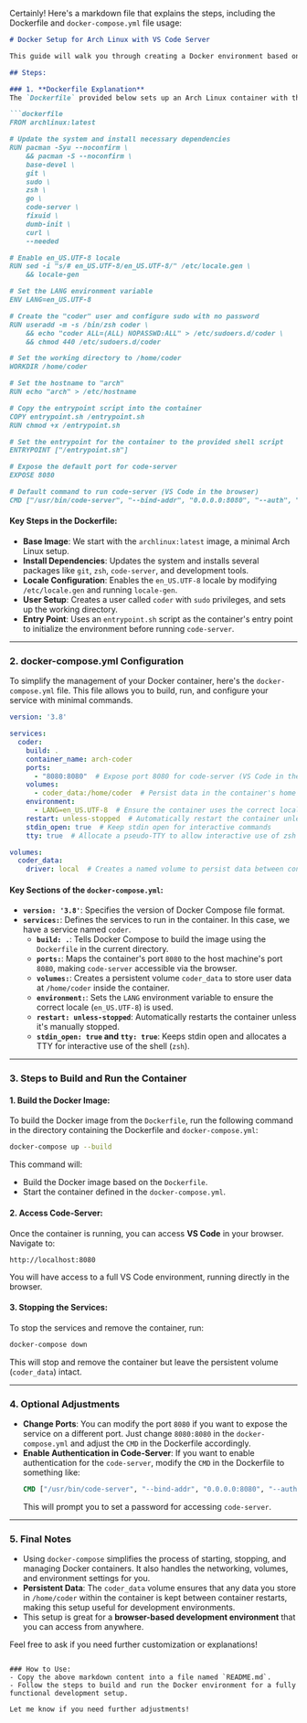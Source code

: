 Certainly! Here's a markdown file that explains the steps, including the Dockerfile and `docker-compose.yml` file usage:

```markdown
# Docker Setup for Arch Linux with VS Code Server

This guide will walk you through creating a Docker environment based on **Arch Linux**, with **VS Code Server** (`code-server`) running in a browser, and provide a `docker-compose.yml` to easily manage the container.

## Steps:

### 1. **Dockerfile Explanation**
The `Dockerfile` provided below sets up an Arch Linux container with the necessary development tools, configures a user (`coder`), sets up the locale, and installs **VS Code in the browser** using `code-server`.

```dockerfile
FROM archlinux:latest

# Update the system and install necessary dependencies
RUN pacman -Syu --noconfirm \
    && pacman -S --noconfirm \
    base-devel \
    git \
    sudo \
    zsh \
    go \
    code-server \
    fixuid \
    dumb-init \
    curl \
    --needed

# Enable en_US.UTF-8 locale
RUN sed -i "s/# en_US.UTF-8/en_US.UTF-8/" /etc/locale.gen \
    && locale-gen

# Set the LANG environment variable
ENV LANG=en_US.UTF-8

# Create the "coder" user and configure sudo with no password
RUN useradd -m -s /bin/zsh coder \
    && echo "coder ALL=(ALL) NOPASSWD:ALL" > /etc/sudoers.d/coder \
    && chmod 440 /etc/sudoers.d/coder

# Set the working directory to /home/coder
WORKDIR /home/coder

# Set the hostname to "arch"
RUN echo "arch" > /etc/hostname

# Copy the entrypoint script into the container
COPY entrypoint.sh /entrypoint.sh
RUN chmod +x /entrypoint.sh

# Set the entrypoint for the container to the provided shell script
ENTRYPOINT ["/entrypoint.sh"]

# Expose the default port for code-server
EXPOSE 8080

# Default command to run code-server (VS Code in the browser)
CMD ["/usr/bin/code-server", "--bind-addr", "0.0.0.0:8080", "--auth", "none"]
```

#### Key Steps in the Dockerfile:
- **Base Image**: We start with the `archlinux:latest` image, a minimal Arch Linux setup.
- **Install Dependencies**: Updates the system and installs several packages like `git`, `zsh`, `code-server`, and development tools.
- **Locale Configuration**: Enables the `en_US.UTF-8` locale by modifying `/etc/locale.gen` and running `locale-gen`.
- **User Setup**: Creates a user called `coder` with `sudo` privileges, and sets up the working directory.
- **Entry Point**: Uses an `entrypoint.sh` script as the container's entry point to initialize the environment before running `code-server`.

---

### 2. **docker-compose.yml Configuration**

To simplify the management of your Docker container, here's the `docker-compose.yml` file. This file allows you to build, run, and configure your service with minimal commands.

```yaml
version: '3.8'

services:
  coder:
    build: .
    container_name: arch-coder
    ports:
      - "8080:8080"  # Expose port 8080 for code-server (VS Code in the browser)
    volumes:
      - coder_data:/home/coder  # Persist data in the container's home directory
    environment:
      - LANG=en_US.UTF-8  # Ensure the container uses the correct locale
    restart: unless-stopped  # Automatically restart the container unless stopped manually
    stdin_open: true  # Keep stdin open for interactive commands
    tty: true  # Allocate a pseudo-TTY to allow interactive use of zsh

volumes:
  coder_data:
    driver: local  # Creates a named volume to persist data between container restarts
```

#### Key Sections of the `docker-compose.yml`:
- **`version: '3.8'`**: Specifies the version of Docker Compose file format.
- **`services:`**: Defines the services to run in the container. In this case, we have a service named `coder`.
  - **`build: .`**: Tells Docker Compose to build the image using the `Dockerfile` in the current directory.
  - **`ports:`**: Maps the container's port `8080` to the host machine's port `8080`, making `code-server` accessible via the browser.
  - **`volumes:`**: Creates a persistent volume `coder_data` to store user data at `/home/coder` inside the container.
  - **`environment:`**: Sets the `LANG` environment variable to ensure the correct locale (`en_US.UTF-8`) is used.
  - **`restart: unless-stopped`**: Automatically restarts the container unless it's manually stopped.
  - **`stdin_open: true` and `tty: true`**: Keeps stdin open and allocates a TTY for interactive use of the shell (`zsh`).

---

### 3. **Steps to Build and Run the Container**

#### 1. **Build the Docker Image**:
To build the Docker image from the `Dockerfile`, run the following command in the directory containing the Dockerfile and `docker-compose.yml`:

```bash
docker-compose up --build
```

This command will:
- Build the Docker image based on the `Dockerfile`.
- Start the container defined in the `docker-compose.yml`.

#### 2. **Access Code-Server**:
Once the container is running, you can access **VS Code** in your browser. Navigate to:

```
http://localhost:8080
```

You will have access to a full VS Code environment, running directly in the browser.

#### 3. **Stopping the Services**:
To stop the services and remove the container, run:

```bash
docker-compose down
```

This will stop and remove the container but leave the persistent volume (`coder_data`) intact.

---

### 4. **Optional Adjustments**

- **Change Ports**: You can modify the port `8080` if you want to expose the service on a different port. Just change `8080:8080` in the `docker-compose.yml` and adjust the `CMD` in the Dockerfile accordingly.
- **Enable Authentication in Code-Server**: If you want to enable authentication for the `code-server`, modify the `CMD` in the Dockerfile to something like:
  ```dockerfile
  CMD ["/usr/bin/code-server", "--bind-addr", "0.0.0.0:8080", "--auth", "password"]
  ```
  This will prompt you to set a password for accessing `code-server`.

---

### 5. **Final Notes**

- Using `docker-compose` simplifies the process of starting, stopping, and managing Docker containers. It also handles the networking, volumes, and environment settings for you.
- **Persistent Data**: The `coder_data` volume ensures that any data you store in `/home/coder` within the container is kept between container restarts, making this setup useful for development environments.
- This setup is great for a **browser-based development environment** that you can access from anywhere.

Feel free to ask if you need further customization or explanations!

```

### How to Use:
- Copy the above markdown content into a file named `README.md`.
- Follow the steps to build and run the Docker environment for a fully functional development setup.

Let me know if you need further adjustments!
